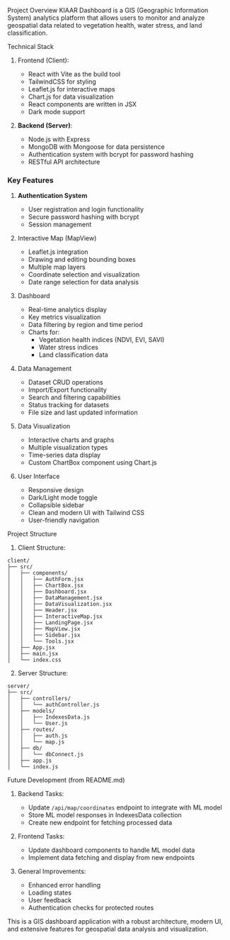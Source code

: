 
 Project Overview
KIAAR Dashboard is a GIS (Geographic Information System) analytics platform that allows users to monitor and analyze geospatial data related to vegetation health, water stress, and land classification.

 Technical Stack
1. Frontend (Client):
   - React with Vite as the build tool
   - TailwindCSS for styling
   - Leaflet.js for interactive maps
   - Chart.js for data visualization
   - React components are written in JSX
   - Dark mode support

2. **Backend (Server)**:
   - Node.js with Express
   - MongoDB with Mongoose for data persistence
   - Authentication system with bcrypt for password hashing
   - RESTful API architecture

### Key Features

1. **Authentication System**
   - User registration and login functionality
   - Secure password hashing with bcrypt
   - Session management

2. Interactive Map (MapView)
   - Leaflet.js integration
   - Drawing and editing bounding boxes
   - Multiple map layers
   - Coordinate selection and visualization
   - Date range selection for data analysis

3. Dashboard
   - Real-time analytics display
   - Key metrics visualization
   - Data filtering by region and time period
   - Charts for:
     - Vegetation health indices (NDVI, EVI, SAVI)
     - Water stress indices
     - Land classification data

4. Data Management
   - Dataset CRUD operations
   - Import/Export functionality
   - Search and filtering capabilities
   - Status tracking for datasets
   - File size and last updated information

5. Data Visualization
   - Interactive charts and graphs
   - Multiple visualization types
   - Time-series data display
   - Custom ChartBox component using Chart.js

6. User Interface
   - Responsive design
   - Dark/Light mode toggle
   - Collapsible sidebar
   - Clean and modern UI with Tailwind CSS
   - User-friendly navigation

Project Structure

1. Client Structure:
```
client/
├── src/
│   ├── components/
│   │   ├── AuthForm.jsx
│   │   ├── ChartBox.jsx
│   │   ├── Dashboard.jsx
│   │   ├── DataManagement.jsx
│   │   ├── DataVisualization.jsx
│   │   ├── Header.jsx
│   │   ├── InteractiveMap.jsx
│   │   ├── LandingPage.jsx
│   │   ├── MapView.jsx
│   │   ├── Sidebar.jsx
│   │   └── Tools.jsx
│   ├── App.jsx
│   ├── main.jsx
│   └── index.css
```

2. Server Structure:
```
server/
├── src/
│   ├── controllers/
│   │   └── authController.js
│   ├── models/
│   │   ├── IndexesData.js
│   │   └── User.js
│   ├── routes/
│   │   ├── auth.js
│   │   └── map.js
│   ├── db/
│   │   └── dbConnect.js
│   ├── app.js
│   └── index.js
```

Future Development (from README.md)
1. Backend Tasks:
   - Update `/api/map/coordinates` endpoint to integrate with ML model
   - Store ML model responses in IndexesData collection
   - Create new endpoint for fetching processed data

2. Frontend Tasks:
   - Update dashboard components to handle ML model data
   - Implement data fetching and display from new endpoints

3. General Improvements:
   - Enhanced error handling
   - Loading states
   - User feedback
   - Authentication checks for protected routes

This is a GIS dashboard application with a robust architecture, modern UI, and extensive features for geospatial data analysis and visualization.
